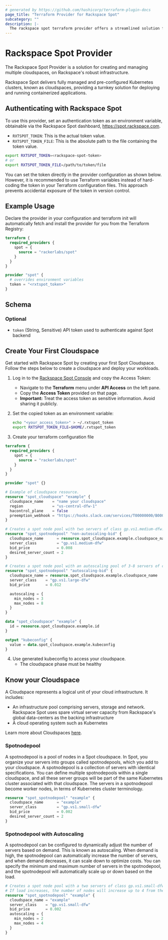 ```yaml
---
# generated by https://github.com/hashicorp/terraform-plugin-docs
page_title: "Terraform Provider for Rackspace Spot"
subcategory: ""
description: |-
  The rackspace spot terraform provider offers a streamlined solution for creating and managing cloudspaces on Rackspace's robust infrastructure.
---
```


# Rackspace Spot Provider

The Rackspace Spot Provider is a solution for creating and managing multiple cloudspaces, on Rackspace's robust infrastructure.

Rackspace Spot delivers fully managed and pre-configured Kubernetes clusters, known as cloudspaces, providing a turnkey solution for deploying and running containerized applications.

## Authenticating with Rackspace Spot

To use this provider, set an authentication token as an environment variable, obtainable via the Rackspace Spot dashboard, https://spot.rackspace.com.

- `RXTSPOT_TOKEN`:  This is the actual token value.
- `RXTSPOT_TOKEN_FILE`: This is the absolute path to the file containing the token value.

```bash
export RXTSPOT_TOKEN=<rackspace-spot-token>
# or
export RXTSPOT_TOKEN_FILE=/path/to/token/file
```
You can set the token directly in the provider configuration as shown below. However, it is recommended to use Terraform variables instead of hard-coding the token in your Terraform configuration files. This approach prevents accidental exposure of the token in version control.

## Example Usage

Declare the provider in your configuration and terraform init will automatically fetch and install the provider for you from the Terraform Registry:

```terraform
terraform {
  required_providers {
    spot = {
      source = "rackerlabs/spot"
    }
  }
}

provider "spot" {
  # overrides environment variables
  token = "<rxtspot_token>"
}
```

<!-- schema generated by tfplugindocs -->
## Schema

### Optional

- `token` (String, Sensitive) API token used to authenticate against Spot backend

## Create Your First Cloudspace

Get started with Rackspace Spot by creating your first Spot Cloudspace. Follow the steps below to create a cloudspace and deploy your workloads.

1. Log in to the [Rackspace Spot Console](https://spot.rackspace.com) and copy the Access Token:
   - Navigate to the **Terraform** menu under **API Access** on the left pane.
   - Copy the **Access Token** provided on that page.
   - **Important:** Treat the access token as sensitive information. Avoid sharing it publicly.

2. Set the copied token as an environment variable:

   ```bash
   echo "<your_access_token>" > ~/.rxtspot_token
   export RXTSPOT_TOKEN_FILE=$HOME/.rxtspot_token
   ```

3. Create your terraform configuration file

```terraform
terraform {
  required_providers {
    spot = {
      source = "rackerlabs/spot"
    }
  }
}

provider "spot" {}

# Example of cloudspace resource.
resource "spot_cloudspace" "example" {
  cloudspace_name    = "name your cloudspace"
  region             = "us-central-dfw-1"
  hacontrol_plane    = false
  preemption_webhook = "https://hooks.slack.com/services/T00000000/B00000000/XXXXXXXXXXXXXXXXXXXXXXXX"
}

# Creates a spot node pool with two servers of class gp.vs1.medium-dfw.
resource "spot_spotnodepool" "non-autoscaling-bid" {
  cloudspace_name      = resource.spot_cloudspace.example.cloudspace_name
  server_class         = "gp.vs1.medium-dfw"
  bid_price            = 0.008
  desired_server_count = 2
}

# Creates a spot node pool with an autoscaling pool of 3-8 servers of class gp.vs1.large-dfw.
resource "spot_spotnodepool" "autoscaling-bid" {
  cloudspace_name = resource.spot_cloudspace.example.cloudspace_name
  server_class    = "gp.vs1.large-dfw"
  bid_price       = 0.012

  autoscaling = {
    min_nodes = 3
    max_nodes = 8
  }
}

data "spot_cloudspace" "example" {
  id = resource.spot_cloudspace.example.id
}

output "kubeconfig" {
  value = data.spot_cloudspace.example.kubeconfig
}
```

4. Use generated kubeconfig to access your cloudspace.
   - The cloudspace phase must be healthy

## Know your Cloudspace

A Cloudspace represents a logical unit of your cloud infrastructure. It includes:

- An infrastructure pool comprising servers, storage and network. Rackspace Spot uses spare virtual server capacity from Rackspace's global data-centers as the backing infrastructure
- A cloud operating system such as Kubernetes

Learn more about Cloudspaces [here](https://spot.rackspace.com/docs/create-rackspace-spot-cloudspace).

### Spotnodepool

A spotnodepool is a pool of nodes in a Spot cloudspace. In Spot, you organize your servers into groups called spotnodepools, which you add to your cloudspace. A spotnodepool is a collection of servers with identical specifications. You can define multiple spotnodepools within a single cloudspace, and all these server groups will be part of the same Kubernetes cluster associated with that cloudspace. The servers in a spotnodepool become worker nodes, in terms of Kubernetes cluster terminology.

```terraform
resource "spot_spotnodepool" "example" {
  cloudspace_name      = "example"
  server_class         = "gp.vs1.small-dfw"
  bid_price            = 0.002
  desired_server_count = 2
}
```

### Spotnodepool with Autoscaling

A spotnodepool can be configured to dynamically adjust the number of servers based on demand. This is known as autoscaling. When demand is high, the spotnodepool can automatically increase the number of servers, and when demand decreases, it can scale down to optimize costs. You can specify the minimum and maximum number of servers in the spotnodepool, and the spotnodepool will automatically scale up or down based on the load.

```terraform
# Creates a spot node pool with a two servers of class gp.vs1.small-dfw and autoscaling enabled.
# If load increases, the number of nodes will increase up to 4 from the minimum of 2.
resource "spot_spotnodepool" "example" {
  cloudspace_name = "example"
  server_class    = "gp.vs1.small-dfw"
  bid_price       = 0.002
  autoscaling = {
    min_nodes = 2
    max_nodes = 4
  }
}
```
